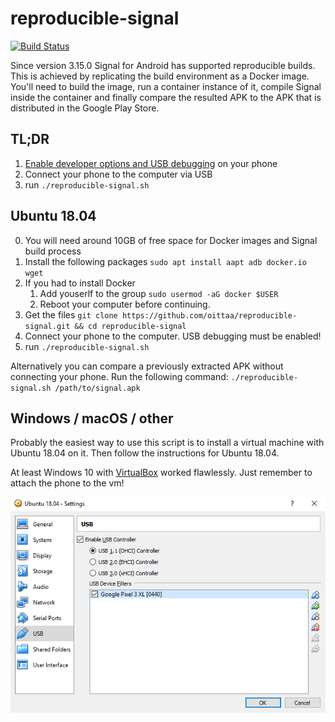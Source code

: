 # reproducible-signal

[![Build Status](https://travis-ci.org/oittaa/reproducible-signal.svg)](https://travis-ci.org/oittaa/reproducible-signal)

Since version 3.15.0 Signal for Android has supported reproducible builds. This is achieved by replicating the build environment as a Docker image. You'll need to build the image, run a container instance of it, compile Signal inside the container and finally compare the resulted APK to the APK that is distributed in the Google Play Store.

## TL;DR

1. [Enable developer options and USB debugging](https://developer.android.com/studio/debug/dev-options#enable) on your phone
2. Connect your phone to the computer via USB
3. run `./reproducible-signal.sh`

## Ubuntu 18.04

0. You will need around 10GB of free space for Docker images and Signal build process
1. Install the following packages `sudo apt install aapt adb docker.io wget`
2. If you had to install Docker
    1. Add youserlf to the group `sudo usermod -aG docker $USER`
    2. Reboot your computer before continuing.
3. Get the files `git clone https://github.com/oittaa/reproducible-signal.git && cd reproducible-signal`
4. Connect your phone to the computer. USB debugging must be enabled!
5. run `./reproducible-signal.sh`

Alternatively you can compare a previously extracted APK without connecting your phone. Run the following command: `./reproducible-signal.sh /path/to/signal.apk`

## Windows / macOS / other

Probably the easiest way to use this script is to install a virtual machine with Ubuntu 18.04 on it. Then follow the instructions for Ubuntu 18.04.

At least Windows 10 with [VirtualBox](https://www.virtualbox.org/wiki/Downloads) worked flawlessly. Just remember to attach the phone to the vm!

![VirtualBox Settings](https://raw.githubusercontent.com/oittaa/reproducible-signal/master/VirtualBox-Settings-USB.png)
